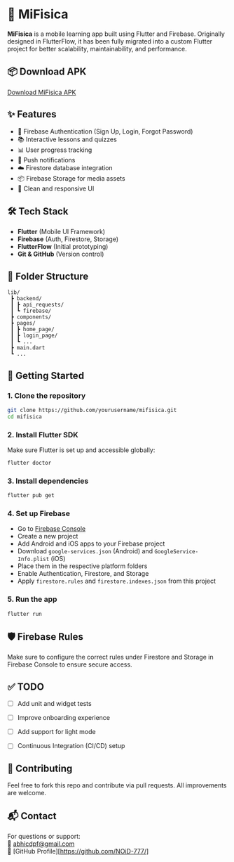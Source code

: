 # 📱 MiFisica

**MiFisica** is a mobile learning app built using Flutter and Firebase. Originally designed in FlutterFlow, it has been fully migrated into a custom Flutter project for better scalability, maintainability, and performance.

## 📦 Download APK

[Download MiFisica APK](https://github.com/NOiD-777/MiFisica/releases/download/v1.0.0/MiFisica.apk)


## ✨ Features

- 🔐 Firebase Authentication (Sign Up, Login, Forgot Password)
- 📚 Interactive lessons and quizzes
- 📊 User progress tracking
- 🔔 Push notifications
- ☁️ Firestore database integration
- 📦 Firebase Storage for media assets
- 📱 Clean and responsive UI

## 🛠️ Tech Stack

- **Flutter** (Mobile UI Framework)
- **Firebase** (Auth, Firestore, Storage)
- **FlutterFlow** (Initial prototyping)
- **Git & GitHub** (Version control)

## 📁 Folder Structure

```
lib/
 ┣ backend/
 ┃ ┣ api_requests/
 ┃ ┗ firebase/
 ┣ components/
 ┣ pages/
 ┃ ┣ home_page/
 ┃ ┣ login_page/
 ┃ ┗ ...
 ┣ main.dart
 ┗ ...
```

## 🚀 Getting Started

### 1. Clone the repository

```bash
git clone https://github.com/yourusername/mifisica.git
cd mifisica
```

### 2. Install Flutter SDK

Make sure Flutter is set up and accessible globally:

```bash
flutter doctor
```

### 3. Install dependencies

```bash
flutter pub get
```

### 4. Set up Firebase

- Go to [Firebase Console](https://console.firebase.google.com/)
- Create a new project
- Add Android and iOS apps to your Firebase project
- Download `google-services.json` (Android) and `GoogleService-Info.plist` (iOS)
- Place them in the respective platform folders
- Enable Authentication, Firestore, and Storage
- Apply `firestore.rules` and `firestore.indexes.json` from this project

### 5. Run the app

```bash
flutter run
```

## 🛡️ Firebase Rules

Make sure to configure the correct rules under Firestore and Storage in Firebase Console to ensure secure access.

## ✅ TODO

- [ ] Add unit and widget tests
- [ ] Improve onboarding experience
- [ ] Add support for light mode
- [ ] Continuous Integration (CI/CD) setup


## 🤝 Contributing

Feel free to fork this repo and contribute via pull requests. All improvements are welcome.

## 📬 Contact

For questions or support:  
📧 abhicdpf@gmail.com  
🔗 [GitHub Profile][https://github.com/NOiD-777/]
